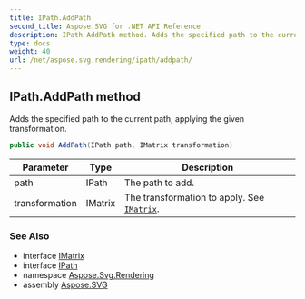 ```yaml
---
title: IPath.AddPath
second_title: Aspose.SVG for .NET API Reference
description: IPath AddPath method. Adds the specified path to the current path applying the given transformation
type: docs
weight: 40
url: /net/aspose.svg.rendering/ipath/addpath/
---
```

## IPath.AddPath method

Adds the specified path to the current path, applying the given transformation.

```csharp
public void AddPath(IPath path, IMatrix transformation)
```

| Parameter | Type | Description |
| --- | --- | --- |
| path | IPath | The path to add. |
| transformation | IMatrix | The transformation to apply. See [`IMatrix`](../../../aspose.svg.drawing/imatrix/). |

### See Also

* interface [IMatrix](../../../aspose.svg.drawing/imatrix/)
* interface [IPath](../)
* namespace [Aspose.Svg.Rendering](../../../aspose.svg.rendering/)
* assembly [Aspose.SVG](../../../)
